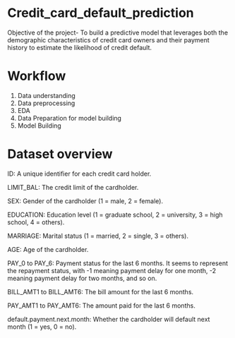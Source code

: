 # Credit_card_default_prediction
Objective of the project-
To build a predictive model that leverages both the demographic characteristics of credit card owners and their payment history to estimate the likelihood of credit default. 

# Workflow
1) Data understanding
2) Data preprocessing
3) EDA
4) Data Preparation for model building
5) Model Building

# Dataset overview
ID: A unique identifier for each credit card holder.

LIMIT_BAL: The credit limit of the cardholder.

SEX: Gender of the cardholder (1 = male, 2 = female).

EDUCATION: Education level (1 = graduate school, 2 = university, 3 = high school, 4 = others).

MARRIAGE: Marital status (1 = married, 2 = single, 3 = others).

AGE: Age of the cardholder.

PAY_0 to PAY_6: Payment status for the last 6 months. It seems to represent the repayment status, with -1 meaning payment delay for one month, -2 meaning payment delay for two months, and so on.

BILL_AMT1 to BILL_AMT6: The bill amount for the last 6 months.

PAY_AMT1 to PAY_AMT6: The amount paid for the last 6 months.

default.payment.next.month: Whether the cardholder will default next month (1 = yes, 0 = no).
